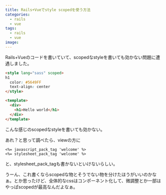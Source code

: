 ```yaml
---
title: Rails+Vueでstyle scopedを使う方法
categories:
  - rails
  - vue
tags:
  - rails
  - vue
image: 
---
```

Rails+Vueのコードを書いていて、scopedなstyleを書いても効かない問題に遭遇しました。

<!--more-->

```html
<style lang="sass" scoped>
h1
  color: #5649FF
  text-align: center
</style>

<template>
  <div>
    <h1>Hello world</h1>
  </div>
</template>
```

こんな感じのscopedなstyleを書いても効かない。

あれ？と思って調べたら、viewの方に

```
<%= javascript_pack_tag 'welcome' %>
<%= stylesheet_pack_tag 'welcome' %>
```

と、stylesheet_pack_tagも書かないといけないらしい。

うーん、これ書くならscopedな物とそうでない物を分けたほうがいいのかなぁ。とか思ったけど、全体的なcssはコンポーネント化して、微調整とか一部はやっぱscopedが最高なんだよなぁ。
